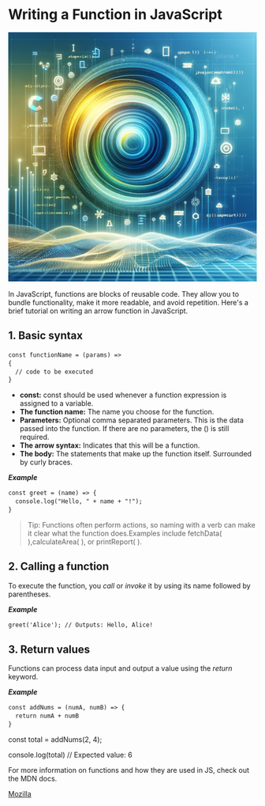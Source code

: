 # Writing a Function in JavaScript

![JavaScript Coding](./images/JavaScript.webp)


In JavaScript, functions are blocks of reusable code. They allow you to bundle functionality, make it more readable, and avoid repetition. Here's a brief tutorial on writing an arrow function in JavaScript.

## 1. Basic syntax

```markdown
const functionName = (params) => 
{
  // code to be executed
}
```

* **const:** const should be used whenever a function expression is assigned to a variable.
* **The function name:** The name you choose for the function.
* **Parameters:** Optional comma separated parameters. This is the data passed into the function. If there are no parameters, the () is still required.
* **The arrow syntax:** Indicates that this will be a function.
* **The body:** The statements that make up the function itself. Surrounded by curly braces.

***Example***

```markdown
const greet = (name) => {
  console.log("Hello, " + name + "!");
}
```

> Tip: Functions often perform actions, so naming with a verb can make it clear what the function does.Examples include fetchData( ),calculateArea( ), or printReport( ).

## 2. Calling a function

To execute the function, you *call* or *invoke* it by using its name followed by parentheses.

***Example***

```markdown
greet('Alice'); // Outputs: Hello, Alice!
```

## 3. Return values

Functions can process data input and output a value using the *return* keyword.

***Example***

```markdown
const addNums = (numA, numB) => {
  return numA + numB
}
```

const total = addNums(2, 4);

console.log(total) // Expected value: 6

For more information on functions and how they are used in JS, check out the MDN docs.

[Mozilla](https://developer.mozilla.org/en-US/docs/Web/JavaScript/Guide/Functions)
